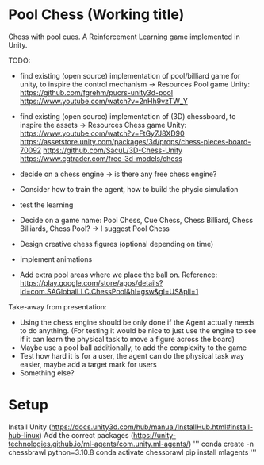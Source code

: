 # Pool Chess (Working title)

Chess with pool cues. A Reinforcement Learning game implemented in Unity. 

TODO:
* find existing (open source) implementation of pool/billiard game for unity, to inspire the control mechanism 
-> Resources Pool game Unity:
https://github.com/fgrehm/pucrs-unity3d-pool
https://www.youtube.com/watch?v=2nHh9vzTW_Y

* find existing (open source) implementation of (3D) chessboard, to inspire the assets
-> Resources Chess game Unity:
https://www.youtube.com/watch?v=FtGy7J8XD90
https://assetstore.unity.com/packages/3d/props/chess-pieces-board-70092
https://github.com/SacuL/3D-Chess-Unity
https://www.cgtrader.com/free-3d-models/chess

* decide on a chess engine -> is there any free chess engine?
* Consider how to train the agent, how to build the physic simulation 
* test the learning
* Decide on a game name: Pool Chess, Cue Chess, Chess Billiard, Chess Billiards, Chess Pool? -> I suggest Pool Chess
* Design creative chess figures (optional depending on time)
* Implement animations
* Add extra pool areas where we place the ball on. Reference: https://play.google.com/store/apps/details?id=com.SAGlobalLLC.ChessPool&hl=gsw&gl=US&pli=1

Take-away from presentation:
* Using the chess engine should be only done if the Agent actually needs to do anything. (For testing it would be nice to just use the engine to see if it can learn the physical task to move a figure across the board)
* Maybe use a pool ball additionally, to add the complexity to the game
* Test how hard it is for a user, the agent can do the physical task way easier, maybe add a target mark for users
* Something else?

# Setup
Install Unity (https://docs.unity3d.com/hub/manual/InstallHub.html#install-hub-linux)
Add the correct packages (https://unity-technologies.github.io/ml-agents/com.unity.ml-agents/)
'''
conda create -n chessbrawl python=3.10.8
conda activate chessbrawl
pip install mlagents
'''